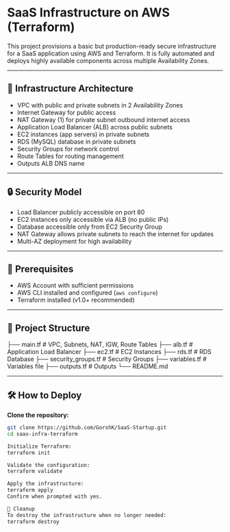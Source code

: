 # SaaS Infrastructure on AWS (Terraform)

This project provisions a basic but production-ready secure infrastructure for a SaaS application using AWS and Terraform. It is fully automated and deploys highly available components across multiple Availability Zones.

---

## 📐 Infrastructure Architecture

- VPC with public and private subnets in 2 Availability Zones  
- Internet Gateway for public access  
- NAT Gateway (1) for private subnet outbound internet access  
- Application Load Balancer (ALB) across public subnets  
- EC2 instances (app servers) in private subnets  
- RDS (MySQL) database in private subnets  
- Security Groups for network control  
- Route Tables for routing management  
- Outputs ALB DNS name  

---

## 🔒 Security Model

- Load Balancer publicly accessible on port 80  
- EC2 instances only accessible via ALB (no public IPs)  
- Database accessible only from EC2 Security Group  
- NAT Gateway allows private subnets to reach the internet for updates  
- Multi-AZ deployment for high availability  

---

## 🚀 Prerequisites

- AWS Account with sufficient permissions  
- AWS CLI installed and configured (`aws configure`)  
- Terraform installed (v1.0+ recommended)  

---

## 📁 Project Structure

├── main.tf # VPC, Subnets, NAT, IGW, Route Tables
├── alb.tf # Application Load Balancer
├── ec2.tf # EC2 Instances
├── rds.tf # RDS Database
├── security_groups.tf # Security Groups
├── variables.tf # Variables file
├── outputs.tf # Outputs
└── README.md 


---

## 🛠️ How to Deploy

**Clone the repository:**

```bash
git clone https://github.com/GorshK/SaaS-Startup.git
cd saas-infra-terraform

Initialize Terraform:
terraform init

Validate the configuration:
terraform validate

Apply the infrastructure:
terraform apply
Confirm when prompted with yes.

🧹 Cleanup
To destroy the infrastructure when no longer needed:
terraform destroy

